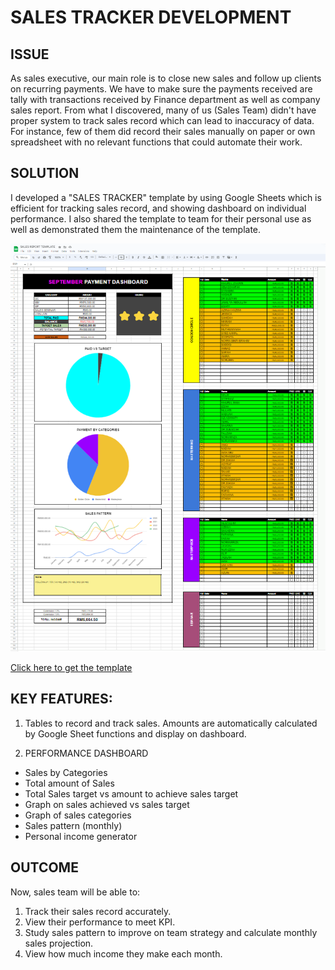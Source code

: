 # SALES TRACKER DEVELOPMENT


## ISSUE
As sales executive, our main role is to close new sales and follow up clients on recurring payments. We have to make sure the payments received are tally with transactions received by Finance department as well as company sales report. From what I discovered, many of us (Sales Team) didn't have proper system to track sales record which can lead to inaccuracy of data. For instance, few of them did record their sales manually on paper or own spreadsheet with no relevant functions that could automate their work.


## SOLUTION
I developed a "SALES TRACKER" template by using Google Sheets which is efficient for tracking sales record, and showing dashboard on individual performance. I also shared the template to team for their personal use as well as demonstrated them the maintenance of the template.


![](https://github.com/munirauni/Sales_Tracker_Template/blob/main/docs/assets/Sales%20Tracker%20Template.png)

[Click here to get the template](https://docs.google.com/spreadsheets/d/1_lsWtNfyo7FQaS-gufRl0DeGhB0UC3IcvaAG82zkq3U/edit?usp=sharing)


## KEY FEATURES:

1. Tables to record and track sales. Amounts are automatically calculated by Google Sheet functions and display on dashboard.

2. PERFORMANCE DASHBOARD
* Sales by Categories
* Total amount of Sales
* Total Sales target vs amount to achieve sales target
* Graph on sales achieved vs sales target
* Graph of sales categories
* Sales pattern (monthly)
* Personal income generator


## OUTCOME

Now, sales team will be able to:

1. Track their sales record accurately.
2. View their performance to meet KPI.
3. Study sales pattern to improve on team strategy and calculate monthly sales projection.
4. View how much income they make each month.
